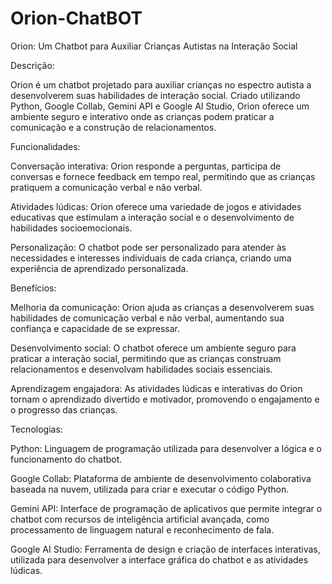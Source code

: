 # Orion-ChatBOT

Orion: Um Chatbot para Auxiliar Crianças Autistas na Interação Social

Descrição:

Orion é um chatbot projetado para auxiliar crianças no espectro autista a desenvolverem suas habilidades de interação social. Criado utilizando Python, Google Collab, Gemini API e Google AI Studio, Orion oferece um ambiente seguro e interativo onde as crianças podem praticar a comunicação e a construção de relacionamentos.

Funcionalidades:

Conversação interativa: Orion responde a perguntas, participa de conversas e fornece feedback em tempo real, permitindo que as crianças pratiquem a comunicação verbal e não verbal.

Atividades lúdicas: Orion oferece uma variedade de jogos e atividades educativas que estimulam a interação social e o desenvolvimento de habilidades socioemocionais.

Personalização: O chatbot pode ser personalizado para atender às necessidades e interesses individuais de cada criança, criando uma experiência de aprendizado personalizada.

Benefícios:

Melhoria da comunicação: Orion ajuda as crianças a desenvolverem suas habilidades de comunicação verbal e não verbal, aumentando sua confiança e capacidade de se expressar.

Desenvolvimento social: O chatbot oferece um ambiente seguro para praticar a interação social, permitindo que as crianças construam relacionamentos e desenvolvam habilidades sociais essenciais.

Aprendizagem engajadora: As atividades lúdicas e interativas do Orion tornam o aprendizado divertido e motivador, promovendo o engajamento e o progresso das crianças.

Tecnologias:

Python: Linguagem de programação utilizada para desenvolver a lógica e o funcionamento do chatbot.

Google Collab: Plataforma de ambiente de desenvolvimento colaborativa baseada na nuvem, utilizada para criar e executar o código Python.

Gemini API: Interface de programação de aplicativos que permite integrar o chatbot com recursos de inteligência artificial avançada, como processamento de linguagem natural e reconhecimento de fala.

Google AI Studio: Ferramenta de design e criação de interfaces interativas, utilizada para desenvolver a interface gráfica do chatbot e as atividades lúdicas.
